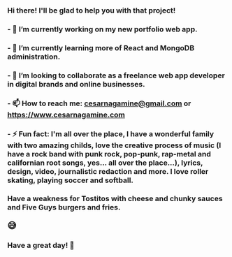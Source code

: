 ### Hi there! I'll be glad to help you with that project!
### 
### - 🔭 I’m currently working on my new portfolio web app.
### - 🌱 I’m currently learning more of React and MongoDB administration.
### - 👯 I’m looking to collaborate as a freelance web app developer in digital brands and online businesses.
### - 📫 How to reach me: cesarnagamine@gmail.com or https://www.cesarnagamine.com
### - ⚡ Fun fact: I'm all over the place, I have a wonderful family with two amazing childs, love the creative process of music (I have a rock band with punk rock, pop-punk, rap-metal and californian root songs, yes... all over the place...), lyrics, design, video, journalistic redaction and more. I love roller skating, playing soccer and softball. 
### Have a weakness for Tostitos with cheese and chunky sauces and Five Guys burgers and fries.<p style="font-size:20px">&#128517;</p>

###
### Have a great day! 👋

<!--
**cesarnagamine/cesarnagamine** is a ✨ _special_ ✨ repository because its `README.md` (this file) appears on your GitHub profile.
-->
